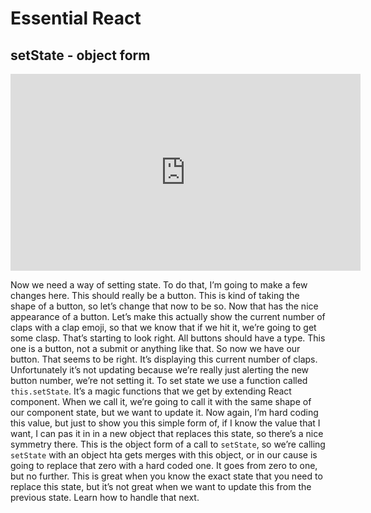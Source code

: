 <Head>
  <title>Learn React | Essential React > setState - object form</title>
</Head>

# Essential React

## setState - object form

<iframe width="560" height="315" src="https://www.youtube.com/embed/xj9wSt8OJuE" frameborder="0" allow="autoplay; encrypted-media" allowfullscreen></iframe>

Now we need a way of setting state. To do that, I’m going to make a few changes here. This should really be a button. This is kind of taking the shape of a button, so let’s change that now to be so. Now that has the nice appearance of a button. Let’s make this actually show the current number of claps with a clap emoji, so that we know that if we hit it, we’re going to get some clasp. That’s starting to look right. All buttons should have a type. This one is a button, not a submit or anything like that. So now we have our button. That seems to be right. It’s displaying this current number of claps. Unfortunately it’s not updating because we’re really just alerting the new button number, we’re not setting it. To set state we use a function called `this.setState`. It’s a magic functions that we get by extending React component. When we call it, we’re going to call it with the same shape of our component state, but we want to update it. Now again, I’m hard coding this value, but just to show you this simple form of, if I know the value that I want, I can pas it in in a new object that replaces this state, so there’s a nice symmetry there. This is the object form of a call to `setState`, so we’re calling `setState` with an object hta gets merges with this object, or in our cause is going to replace that zero with a hard coded one. It goes from zero to one, but no further. This is great when you know the exact state that you need to replace this state, but it’s not great when we want to update this from the previous state. Learn how to handle that next.
